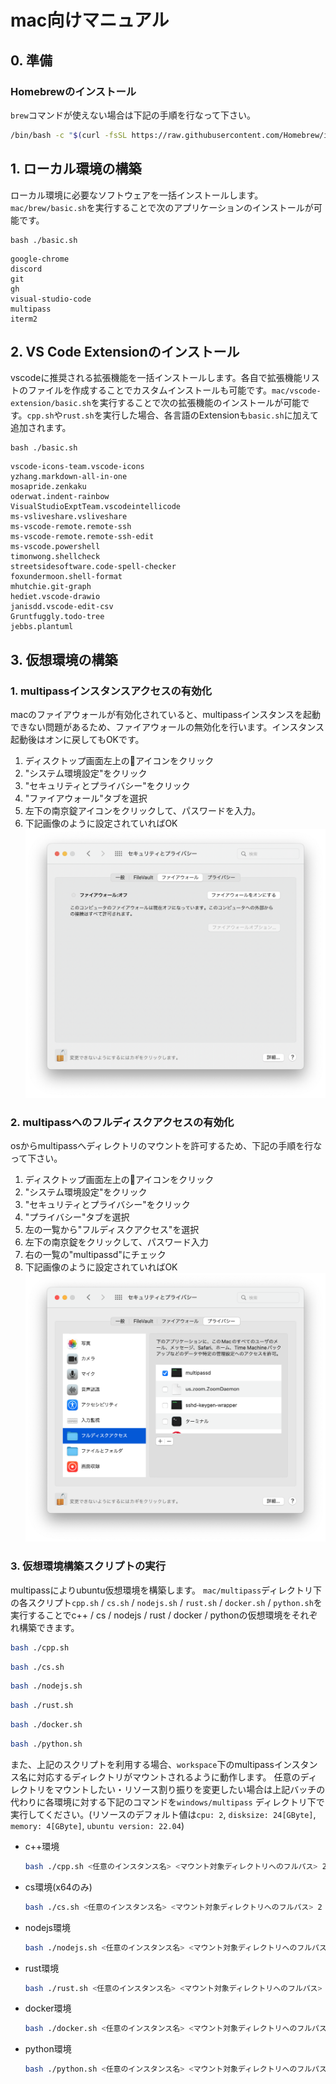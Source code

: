 # mac向けマニュアル

## 0. 準備

### Homebrewのインストール
`brew`コマンドが使えない場合は下記の手順を行なって下さい。
```zsh
/bin/bash -c "$(curl -fsSL https://raw.githubusercontent.com/Homebrew/install/HEAD/install.sh)"
```

## 1. ローカル環境の構築
ローカル環境に必要なソフトウェアを一括インストールします。`mac/brew/basic.sh`を実行することで次のアプリケーションのインストールが可能です。
```
bash ./basic.sh
```
```
google-chrome
discord
git
gh
visual-studio-code
multipass
iterm2
```
## 2. VS Code Extensionのインストール
vscodeに推奨される拡張機能を一括インストールします。各自で拡張機能リストのファイルを作成することでカスタムインストールも可能です。`mac/vscode-extension/basic.sh`を実行することで次の拡張機能のインストールが可能です。`cpp.sh`や`rust.sh`を実行した場合、各言語のExtensionも`basic.sh`に加えて追加されます。
```
bash ./basic.sh
```
```
vscode-icons-team.vscode-icons
yzhang.markdown-all-in-one
mosapride.zenkaku
oderwat.indent-rainbow
VisualStudioExptTeam.vscodeintellicode
ms-vsliveshare.vsliveshare
ms-vscode-remote.remote-ssh
ms-vscode-remote.remote-ssh-edit
ms-vscode.powershell
timonwong.shellcheck
streetsidesoftware.code-spell-checker
foxundermoon.shell-format
mhutchie.git-graph
hediet.vscode-drawio
janisdd.vscode-edit-csv
Gruntfuggly.todo-tree
jebbs.plantuml
```

## 3. 仮想環境の構築

### 1. multipassインスタンスアクセスの有効化
macのファイアウォールが有効化されていると、multipassインスタンスを起動できない問題があるため、ファイアウォールの無効化を行います。インスタンス起動後はオンに戻してもOKです。

1. ディスクトップ画面左上の🍎アイコンをクリック
2. "システム環境設定"をクリック
3. "セキュリティとプライバシー"をクリック
4. "ファイアウォール"タブを選択
5. 左下の南京錠アイコンをクリックして、パスワードを入力。
6. 下記画像のように設定されていればOK
![multipassインスタンスアクセスの有効化](./img/multipass_firewall.png)

### 2. multipassへのフルディスクアクセスの有効化
osからmultipassへディレクトリのマウントを許可するため、下記の手順を行なって下さい。

1. ディスクトップ画面左上の🍎アイコンをクリック
2. "システム環境設定"をクリック
3. "セキュリティとプライバシー"をクリック
4. "プライバシー"タブを選択
5. 左の一覧から"フルディスクアクセス"を選択
6. 左下の南京錠をクリックして、パスワード入力
7. 右の一覧の"multipassd"にチェック
8. 下記画像のように設定されていればOK
![multipassへのフルディスクアクセスの有効化](./img/multipass_fullaccess.png)

### 3. 仮想環境構築スクリプトの実行
multipassによりubuntu仮想環境を構築します。
`mac/multipass`ディレクトリ下の各スクリプト`cpp.sh` / `cs.sh` / `nodejs.sh` / `rust.sh` / `docker.sh` / `python.sh`を実行することでc++ / cs / nodejs / rust / docker / pythonの仮想環境をそれぞれ構築できます。
```sh
bash ./cpp.sh
```
```sh
bash ./cs.sh
```
```sh
bash ./nodejs.sh
```
```sh
bash ./rust.sh
```
```sh
bash ./docker.sh
```
```sh
bash ./python.sh
```
また、上記のスクリプトを利用する場合、`workspace`下のmultipassインスタンス名に対応するディレクトリがマウントされるように動作します。
任意のディレクトリをマウントしたい・リソース割り振りを変更したい場合は上記バッチの代わりに各環境に対する下記のコマンドを`windows/multipass` ディレクトリ下で実行してください。(リソースのデフォルト値は`cpu: 2`, `disksize: 24[GByte]`, `memory: 4[GByte]`, `ubuntu version: 22.04`)
- c++環境
    ```sh
    bash ./cpp.sh <任意のインスタンス名> <マウント対象ディレクトリへのフルパス> 2 24G 4G 22.04
    ```
- cs環境(x64のみ)
    ```sh
    bash ./cs.sh <任意のインスタンス名> <マウント対象ディレクトリへのフルパス> 2 24G 4G 22.04
    ```
- nodejs環境
    ```sh
    bash ./nodejs.sh <任意のインスタンス名> <マウント対象ディレクトリへのフルパス> 2 24G 4G 22.04
    ```
- rust環境
    ```sh
    bash ./rust.sh <任意のインスタンス名> <マウント対象ディレクトリへのフルパス> 2 24G 4G 22.04
    ```
- docker環境
    ```sh
    bash ./docker.sh <任意のインスタンス名> <マウント対象ディレクトリへのフルパス> 2 40G 4G 22.04
    ```
- python環境
    ```sh
    bash ./python.sh <任意のインスタンス名> <マウント対象ディレクトリへのフルパス> 2 24G 4G 22.04
    ```
